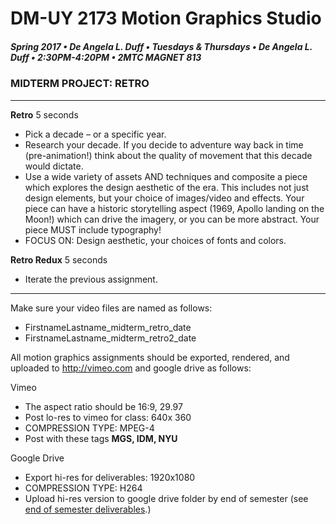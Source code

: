 # DM-UY 2173 Motion Graphics Studio

##### Spring 2017 • De Angela L. Duff • Tuesdays &amp; Thursdays • De Angela L. Duff • 2:30PM-4:20PM • 2MTC MAGNET 813

### MIDTERM PROJECT: RETRO

---

**Retro** 5 seconds	
* Pick a decade – or a specific year. 
* Research your decade. If you decide to adventure way back in time (pre-animation!) think about the quality of movement that this decade would dictate.
* Use a wide variety of assets AND techniques and composite a piece which explores the design aesthetic of the era. This includes not just design elements, but your choice of images/video and effects. Your piece can have a historic storytelling aspect (1969, Apollo landing on the Moon!) which can drive the imagery, or you can be more abstract. Your piece MUST include typography!
* FOCUS ON: Design aesthetic, your choices of fonts and colors. 

**Retro Redux**	5 seconds	
* Iterate the previous assignment.

---

Make sure your video files are named as follows:
* FirstnameLastname_midterm_retro_date
* FirstnameLastname_midterm_retro2_date

All motion graphics assignments should be exported, rendered, and uploaded to http://vimeo.com and google drive as follows:

Vimeo
* The aspect ratio should be 16:9, 29.97
* Post lo-res to vimeo for class: 640x 360
* COMPRESSION TYPE: MPEG-4
* Post with these tags **MGS, IDM, NYU**

Google Drive
* Export hi-res for deliverables: 1920x1080
* COMPRESSION TYPE: H264
* Upload hi-res version to google drive folder by end of semester (see [end of semester deliverables](end_of_semester_deliverables.md).)